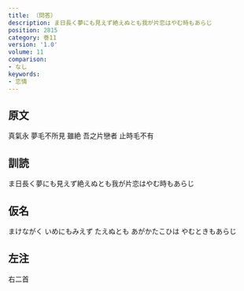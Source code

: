 ```yaml
---
title: （問答）
description: ま日長く夢にも見えず絶えぬとも我が片恋はやむ時もあらじ
position: 2815
category: 巻11
version: '1.0'
volume: 11
comparison:
- なし
keywords:
- 恋情
---
```


## 原文

真氣永 夢毛不所見 雖絶 吾之片戀者 止時毛不有

## 訓読

ま日長く夢にも見えず絶えぬとも我が片恋はやむ時もあらじ

## 仮名

まけながく いめにもみえず たえぬとも あがかたこひは やむときもあらじ

## 左注

右二首
